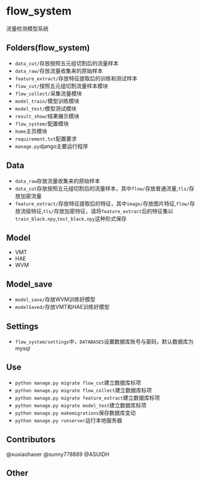 # flow_system
流量检测模型系统
## Folders(flow_system)
* `data_cut/`存放按照五元组切割后的流量样本
* `data_raw/`存放流量收集来的原始样本
* `feature_extract/`存放特征提取后的训练和测试样本
* `flow_cut/`按照五元组切割流量样本模块
* `flow_collect/`采集流量模块
* `model_train/`模型训练模块
* `model_test/`模型测试模块
* `result_show/`结果展示模块
* `flow_system/`配置模块
* `home`主页模块
* `requirement.txt`配置要求
* `manage.py`django主要运行程序
## Data
* `data_raw`存放流量收集来的原始样本
* `data_cut`存放按照五元组切割后的流量样本，其中`flow/`存放普通流量,`tls/`存放加密流量
* `feature_extract/`存放特征提取后的特征，其中`image/`存放图片特征,`flow/`存放流级特征,`tls/`存放加密特征，请将`feature_extract`后的特征集以`train_black.npy`,`test_black.npy`这种形式保存
## Model
* VMT
* HAE
* WVM
## Model_save
* `model_save/`存放WVM训练好模型
* `modelSaved/`存放VMT和HAE训练好模型
## Settings
* `flow_system/settings`中，`DATABASES`设置数据库账号与密码，默认数据库为mysql
## Use
* `python manage.py migrate flow_cut`建立数据库标项
* `python manage.py migrate flow_collect`建立数据库标项
* `python manage.py migrate feature_extract`建立数据库标项
* `python manage.py migrate model_test`建立数据库标项
* `python manage.py makemigrations`保存数据库变动
* `python manage.py runserver`运行本地服务器
## Contributors
@xuxiaohaoer
@sunny778889
@ASUIDH
## Other
